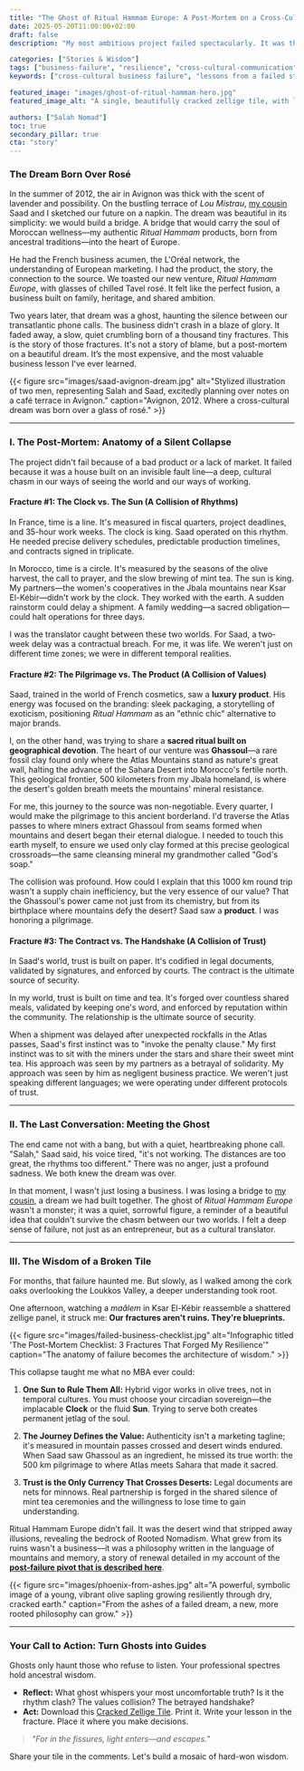 ```yaml
---
title: "The Ghost of Ritual Hammam Europe: A Post-Mortem on a Cross-Cultural Dream"
date: 2025-05-20T11:00:00+02:00
draft: false
description: "My most ambitious project failed spectacularly. It was the most valuable lesson of my life. Here is the honest post-mortem and the hard-won wisdom that no business school can teach you."

categories: ["Stories & Wisdom"]
tags: ["business-failure", "resilience", "cross-cultural-communication", "entrepreneurship", "rooted-nomadism", "lessons-learned", "ghassoul"]
keywords: ["cross-cultural business failure", "lessons from a failed startup", "entrepreneurial failure stories", "why international ventures fail", "Franco-Moroccan partnership", "Ghassoul clay", "Atlas Mountains"]

featured_image: "images/ghost-of-ritual-hammam-hero.jpg"
featured_image_alt: "A single, beautifully cracked zellige tile, with light shining through the fracture, symbolizing a beautiful dream that broke but revealed something new."

authors: ["Salah Nomad"]
toc: true
secondary_pillar: true
cta: "story"
---
```


### The Dream Born Over Rosé

In the summer of 2012, the air in Avignon was thick with the scent of lavender and possibility. On the bustling terrace of *Lou Mistrau*, [my cousin](/stories-wisdom/human-constellation/) Saad and I sketched our future on a napkin. The dream was beautiful in its simplicity: we would build a bridge. A bridge that would carry the soul of Moroccan wellness—my authentic *Ritual Hammam* products, born from ancestral traditions—into the heart of Europe.

He had the French business acumen, the L'Oréal network, the understanding of European marketing. I had the product, the story, the connection to the source. We toasted our new venture, *Ritual Hammam Europe*, with glasses of chilled Tavel rosé. It felt like the perfect fusion, a business built on family, heritage, and shared ambition.

Two years later, that dream was a ghost, haunting the silence between our transatlantic phone calls. The business didn't crash in a blaze of glory. It faded away, a slow, quiet crumbling born of a thousand tiny fractures. This is the story of those fractures. It's not a story of blame, but a post-mortem on a beautiful dream. It’s the most expensive, and the most valuable business lesson I've ever learned.

{{< figure src="images/saad-avignon-dream.jpg" alt="Stylized illustration of two men, representing Salah and Saad, excitedly planning over notes on a café terrace in Avignon." caption="Avignon, 2012. Where a cross-cultural dream was born over a glass of rosé." >}}

---

### I. The Post-Mortem: Anatomy of a Silent Collapse

The project didn't fail because of a bad product or a lack of market. It failed because it was a house built on an invisible fault line—a deep, cultural chasm in our ways of seeing the world and our ways of working.

#### **Fracture #1: The Clock vs. The Sun (A Collision of Rhythms)**

In France, time is a line. It's measured in fiscal quarters, project deadlines, and 35-hour work weeks. The clock is king. Saad operated on this rhythm. He needed precise delivery schedules, predictable production timelines, and contracts signed in triplicate.

In Morocco, time is a circle. It's measured by the seasons of the olive harvest, the call to prayer, and the slow brewing of mint tea. The sun is king. My partners—the women's cooperatives in the Jbala mountains near Ksar El-Kébir—didn't work by the clock. They worked with the earth. A sudden rainstorm could delay a shipment. A family wedding—a sacred obligation—could halt operations for three days.

I was the translator caught between these two worlds. For Saad, a two-week delay was a contractual breach. For me, it was life. We weren't just on different time zones; we were in different temporal realities.

#### **Fracture #2: The Pilgrimage vs. The Product (A Collision of Values)**

Saad, trained in the world of French cosmetics, saw a **luxury product**. His energy was focused on the branding: sleek packaging, a storytelling of exoticism, positioning *Ritual Hammam* as an "ethnic chic" alternative to major brands.

I, on the other hand, was trying to share a **sacred ritual built on geographical devotion**. The heart of our venture was **Ghassoul**—a rare fossil clay found only where the Atlas Mountains stand as nature's great wall, halting the advance of the Sahara Desert into Morocco's fertile north. This geological frontier, 500 kilometers from my Jbala homeland, is where the desert's golden breath meets the mountains' mineral resistance.

For me, this journey to the source was non-negotiable. Every quarter, I would make the pilgrimage to this ancient borderland. I'd traverse the Atlas passes to where miners extract Ghassoul from seams formed when mountains and desert began their eternal dialogue. I needed to touch this earth myself, to ensure we used only clay formed at this precise geological crossroads—the same cleansing mineral my grandmother called "God's soap."

The collision was profound. How could I explain that this 1000 km round trip wasn't a supply chain inefficiency, but the very essence of our value? That the Ghassoul's power came not just from its chemistry, but from its birthplace where mountains defy the desert? Saad saw a **product**. I was honoring a pilgrimage.

#### **Fracture #3: The Contract vs. The Handshake (A Collision of Trust)**

In Saad's world, trust is built on paper. It's codified in legal documents, validated by signatures, and enforced by courts. The contract is the ultimate source of security.

In my world, trust is built on time and tea. It's forged over countless shared meals, validated by keeping one's word, and enforced by reputation within the community. The relationship is the ultimate source of security.

When a shipment was delayed after unexpected rockfalls in the Atlas passes, Saad's first instinct was to "invoke the penalty clause." My first instinct was to sit with the miners under the stars and share their sweet mint tea. His approach was seen by my partners as a betrayal of solidarity. My approach was seen by him as negligent business practice. We weren't just speaking different languages; we were operating under different protocols of trust.

---

### II. The Last Conversation: Meeting the Ghost

The end came not with a bang, but with a quiet, heartbreaking phone call. "Salah," Saad said, his voice tired, "it's not working. The distances are too great, the rhythms too different." There was no anger, just a profound sadness. We both knew the dream was over.

In that moment, I wasn't just losing a business. I was losing a bridge to [my cousin](/stories-wisdom/human-constellation/), a dream we had built together. The ghost of *Ritual Hammam Europe* wasn't a monster; it was a quiet, sorrowful figure, a reminder of a beautiful idea that couldn't survive the chasm between our two worlds. I felt a deep sense of failure, not just as an entrepreneur, but as a cultural translator.

---

### III. The Wisdom of a Broken Tile

For months, that failure haunted me. But slowly, as I walked among the cork oaks overlooking the Loukkos Valley, a deeper understanding took root. 

One afternoon, watching a *maâlem* in Ksar El-Kébir reassemble a shattered zellige panel, it struck me: **Our fractures aren't ruins. They're blueprints.** 

{{< figure src="images/failed-business-checklist.jpg" alt="Infographic titled 'The Post-Mortem Checklist: 3 Fractures That Forged My Resilience'" caption="The anatomy of failure becomes the architecture of wisdom." >}}

This collapse taught me what no MBA ever could:

1.  **One Sun to Rule Them All:** Hybrid vigor works in olive trees, not in temporal cultures. You must choose your circadian sovereign—the implacable **Clock** or the fluid **Sun**. Trying to serve both creates permanent jetlag of the soul.

2.  **The Journey Defines the Value:** Authenticity isn't a marketing tagline; it's measured in mountain passes crossed and desert winds endured. When Saad saw Ghassoul as an ingredient, he missed its true worth: the 500 km pilgrimage to where Atlas meets Sahara that made it sacred.

3.  **Trust is the Only Currency That Crosses Deserts:** Legal documents are nets for minnows. Real partnership is forged in the shared silence of mint tea ceremonies and the willingness to lose time to gain understanding.

Ritual Hammam Europe didn't fail. It was the desert wind that stripped away illusions, revealing the bedrock of Rooted Nomadism. What grew from its ruins wasn't a business—it was a philosophy written in the language of mountains and memory, a story of renewal detailed in my account of the **[post-failure pivot that is described here](/stories-wisdom/olive-trees-and-algorithms/)**.

{{< figure src="images/phoenix-from-ashes.jpg" alt="A powerful, symbolic image of a young, vibrant olive sapling growing resiliently through dry, cracked earth." caption="From the ashes of a failed dream, a new, more rooted philosophy can grow." >}}

---

### Your Call to Action: Turn Ghosts into Guides

Ghosts only haunt those who refuse to listen. Your professional spectres hold ancestral wisdom. 

*   **Reflect:** What ghost whispers your most uncomfortable truth? Is it the rhythm clash? The values collision? The betrayed handshake? 
*   **Act:** Download this [Cracked Zellige Tile](#). Print it. Write your lesson in the fracture. Place it where you make decisions. 

> *"For in the fissures, light enters—and escapes."* 

Share your tile in the comments. Let's build a mosaic of hard-won wisdom.